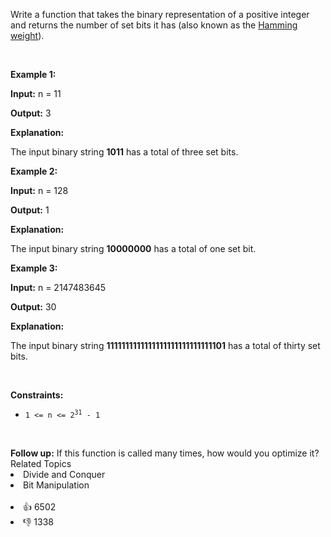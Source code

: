 <p>Write a function that takes the binary representation of a positive integer and returns the number of <span data-keyword="set-bit">set bits</span> it has (also known as the <a href="http://en.wikipedia.org/wiki/Hamming_weight" target="_blank">Hamming weight</a>).</p>

<p>&nbsp;</p> 
<p><strong class="example">Example 1:</strong></p>

<div class="example-block"> 
 <p><strong>Input:</strong> <span class="example-io">n = 11</span></p> 
</div>

<p><strong>Output:</strong> <span class="example-io">3</span></p>

<p><strong>Explanation:</strong></p>

<p>The input binary string <strong>1011</strong> has a total of three set bits.</p>

<p><strong class="example">Example 2:</strong></p>

<div class="example-block"> 
 <p><strong>Input:</strong> <span class="example-io">n = 128</span></p> 
</div>

<p><strong>Output:</strong> <span class="example-io">1</span></p>

<p><strong>Explanation:</strong></p>

<p>The input binary string <strong>10000000</strong> has a total of one set bit.</p>

<p><strong class="example">Example 3:</strong></p>

<div class="example-block"> 
 <p><strong>Input:</strong> <span class="example-io">n = 2147483645</span></p> 
</div>

<p><strong>Output:</strong> <span class="example-io">30</span></p>

<p><strong>Explanation:</strong></p>

<p>The input binary string <strong>1111111111111111111111111111101</strong> has a total of thirty set bits.</p>

<p>&nbsp;</p> 
<p><strong>Constraints:</strong></p>

<ul> 
 <li><code>1 &lt;= n&nbsp;&lt;= 2<sup>31</sup>&nbsp;- 1</code></li> 
</ul>

<p>&nbsp;</p> 
<strong>Follow up:</strong> If this function is called many times, how would you optimize it?

<div><div>Related Topics</div><div><li>Divide and Conquer</li><li>Bit Manipulation</li></div></div><br><div><li>👍 6502</li><li>👎 1338</li></div>